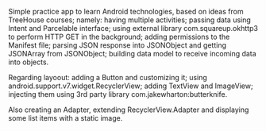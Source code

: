 Simple practice app to learn Android technologies, based on ideas from TreeHouse courses; namely:
having multiple activities;
passing data using Intent and Parcelable interface;
using external library com.squareup.okhttp3 to perform HTTP GET in the background;
adding permissions to the Manifest file;
parsing JSON response into JSONObject and getting JSONArray from JSONObject;
building data model to receive incoming data into objects.

Regarding layoout:
adding a Button and customizing it;
using android.support.v7.widget.RecyclerView;
adding TextView and ImageView;
injecting them using 3rd party library com.jakewharton:butterknife.

Also creating an Adapter, extending RecyclerView.Adapter
and displaying some list items with a static image.

